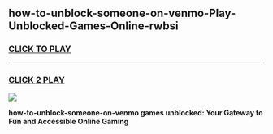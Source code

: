 
## how-to-unblock-someone-on-venmo-Play-Unblocked-Games-Online-rwbsi
<h3>
<a href="https://premium76.site?title=how-to-unblock-someone-on-venmo&ref=25A">CLICK TO PLAY</a></h3>
<hr>

<h3>
<a href="https://premium76.site?title=how-to-unblock-someone-on-venmo&ref=25A">CLICK 2 PLAY</a>
  
</h3>

<a href="https://premium76.site?title=how-to-unblock-someone-on-venmo&ref=25A"><img src="https://clearcache.store/games.png"></a>


**how-to-unblock-someone-on-venmo games unblocked: Your Gateway to Fun and Accessible Online Gaming**
